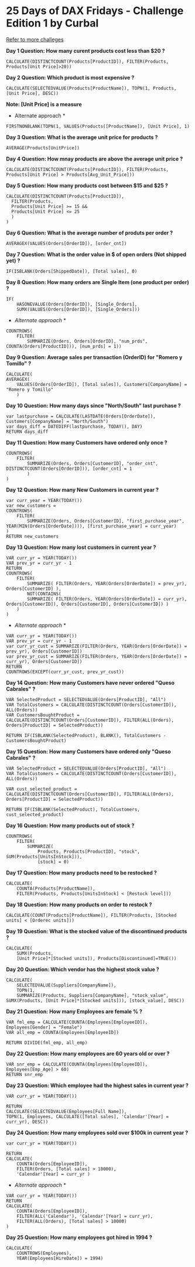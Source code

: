 # 25 Days of DAX Fridays - Challenge Edition 1 by Curbal 
[Refer to more challeges](https://curbal.com/25-days-of-dax-fridays-challenge-ed1-northwind-company)


**Day 1 Question: How many curent products cost less than $20 ?**

```
CALCULATE(DISTINCTCOUNT(Products[ProductID]), FILTER(Products, Products[Unit Price]>20))
```

**Day 2 Question: Which product is most expensive ?**

```
CALCULATE(SELECTEDVALUE(Products[ProductName]), TOPN(1, Products, [Unit Price], DESC))
```
**Note: [Unit Price] is a measure**

* Alternate approach *
```
FIRSTNONBLANK(TOPN(1, VALUES(Products([ProductName]), [Unit Price], 1)
```

**Day 3 Question: What is the average unit price for products ?**

```
AVERAGE(Products[UnitPrice])
```

**Day 4 Question: How mnay products are above the average unit price ?**

```
CALCULATE(DISTINCTCOUNT(Products[ProductID]), FILTER(Products, Products[Unit Price] > Products[Avg_Unit_Price]))
```

**Day 5 Question: How many products cost between $15 and $25 ?**

```
CALCULATE(DISTINCTCOUNT(Products[ProductID]), 
  FILTER(Products, 
  Products[Unit Price] >= 15 &&
  Products[Unit Price] <= 25
  )
)
```

**Day 6 Question: What is the average number of produts per order ?**

```
AVERAGEX(VALUES(Orders[OrderID]), [order_cnt])
```

**Day 7 Question: What is the order value in $ of open orders (Not shipped yet) ?**

```
IF(ISBLANK(Orders[ShippedDate]), [Total sales], 0)
```

**Day 8 Question: How many orders are Single Item (one product per order) ?**

```
IF(
    HASONEVALUE(Orders[OrderID]), [Single_Orders],
    SUMX(VALUES(Orders[OrderID]), [Single_Orders]))
```

* *Alternate approach* *
```
COUNTROWS(
    FILTER(
        SUMMARIZE(Orders, Orders[OrderID], "num_prds", COUNTA(Orders[ProductID])), [num_prds] = 1))
```

**Day 9 Question: Average sales per transaction (OrderID) for "Romero y Tomillo" ?**

```
CALCULATE(
AVERAGEX(
    VALUES(Orders[OrderID]), [Total sales]), Customers[CompanyName] = "Romero y Tomillo"
    ) 
```


**Day 10 Question: How many days since "North/South" last purchase ?**

```
var lastpurchase = CALCULATE(LASTDATE(Orders[OrderDate]), Customers[CompanyName] = "North/South")
var days_diff = DATEDIFF(lastpurchase, TODAY(), DAY)
RETURN days_diff
```

**Day 11 Question: How many Customers have ordered only once ?**

```
COUNTROWS(
    FILTER(
        SUMMARIZE(Orders, Orders[CustomerID], "order_cnt", DISTINCTCOUNT(Orders[OrderID])), [order_cnt] = 1
        )
)
```

**Day 12 Question: How many New Customers in current year ?**

```
var curr_year = YEAR(TODAY())
var new_customers = 
COUNTROWS(
    FILTER(
        SUMMARIZE(Orders, Orders[CustomerID], "first_purchase_year", YEAR(MIN(Orders[OrderDate]))), [first_purchase_year] = curr_year)
)
RETURN new_customers
```

**Day 13 Question: How many lost customers in current year ?**

```
VAR curr_yr = YEAR(TODAY())
VAR prev_yr = curr_yr - 1
RETURN
COUNTROWS(
    FILTER(
        SUMMARIZE( FILTER(Orders, YEAR(Orders[OrderDate]) = prev_yr), Orders[CustomerID] ),
        NOT(CONTAINS(
        SUMMARIZE( FILTER(Orders, YEAR(Orders[OrderDate]) = curr_yr), Orders[CustomerID]), Orders[CustomerID], Orders[CustomerID]) )
    )
)
```

* *Alternate approach* *
```
VAR curr_yr = YEAR(TODAY())
VAR prev_yr = curr_yr - 1
var curr_yr_cust = SUMMARIZE(FILTER(Orders, YEAR(Orders[OrderDate]) = prev_yr), Orders[CustomerID])
var prev_yr_cust = SUMMARIZE(FILTER(Orders, YEAR(Orders[OrderDate]) = curr_yr), Orders[CustomerID])
RETURN
COUNTROWS(EXCEPT(curr_yr_cust, prev_yr_cust))
```

**Day 14 Question: How many Customers have never ordered "Queso Cabrales" ?**

```
VAR SelectedProduct = SELECTEDVALUE(Orders[ProductID], "All")
VAR TotalCustomers = CALCULATE(DISTINCTCOUNT(Orders[CustomerID]), ALL(Orders))
VAR CustomersBoughtProduct = CALCULATE(DISTINCTCOUNT(Orders[CustomerID]), FILTER(ALL(Orders), Orders[ProductID] = SelectedProduct))

RETURN IF(ISBLANK(SelectedProduct), BLANK(), TotalCustomers - CustomersBoughtProduct)
```

**Day 15 Question: How many Customers have ordered only "Queso Cabrales" ?**

```
VAR SelectedProduct = SELECTEDVALUE(Orders[ProductID], "All")
VAR TotalCustomers = CALCULATE(DISTINCTCOUNT(Orders[CustomerID]), ALL(Orders))

VAR cust_selected_product = CALCULATE(DISTINCTCOUNT(Orders[CustomerID]), FILTER(ALL(Orders), Orders[ProductID] = SelectedProduct))

RETURN IF(ISBLANK(SelectedProduct), TotalCustomers, cust_selected_product)
```

**Day 16 Question: How many products out of stock ?**

```
COUNTROWS(
    FILTER(
        SUMMARIZE(
            Products, Products[ProductID], "stock", SUM(Products[UnitsInStock])), 
            [stock] = 0)
```

**Day 17 Question: How many products need to be restocked ?**

```
CALCULATE(
    COUNTA(Products[ProductName]), 
    FILTER(Products, Products[UnitsInStock] < [Restock level]))
```

**Day 18 Question: How many products on order to restock ?**

```
CALCULATE(COUNT(Products[ProductName]), FILTER(Products, [Stocked units] < [Orderec units]))
```

**Day 19 Question: What is the stocked value of the discontinued products ?**

```
CALCULATE(
    SUMX(Products, 
    [Unit Price]*[Stocked units]), Products[Discontinued]=TRUE())
```

**Day 20 Question: Which vendor has the highest stock value ?**

```
CALCULATE(
    SELECTEDVALUE(Suppliers[CompanyName]),
    TOPN(1, 
    SUMMARIZE(Products, Suppliers[CompanyName], "stock_value", SUMX(Products, [Unit Price]*[Stocked units])), [stock_value], DESC))
```

**Day 21 Question: How many Employees are female % ?**

```
VAR fml_emp = CALCULATE(COUNTA(Employees[EmployeeID]), Employees[Gender] = "Female")
VAR all_emp = COUNTA(Employees[EmployeeID])

RETURN DIVIDE(fml_emp, all_emp)
```

**Day 22 Question: How many employees are 60 years old or over ?**

```
VAR snr_emp = CALCULATE(COUNTA(Employees[EmployeeID]), Employees[Emp_Age] > 60)
RETURN snr_emp
```

**Day 23 Question: Which employee had the highest sales in current year ?**

```
VAR curr_yr = YEAR(TODAY())

RETURN
CALCULATE(SELECTEDVALUE(Employees[Full Name]), 
TOPN(1, Employees, CALCULATE([Total sales], 'Calendar'[Year] = curr_yr), DESC))
```

**Day 24 Question: How many employees sold over $100k in current year ?**

```
var curr_yr = YEAR(TODAY())

RETURN
CALCULATE(
    COUNTA(Orders[EmployeeID]), 
    FILTER(Orders, [Total sales] > 10000), 
    'Calendar'[Year] = curr_yr )
```

* *Alternate approach* *
```
VAR curr_yr = YEAR(TODAY())
RETURN
CALCULATE(
    COUNTA(Orders[EmployeeID]),
    FILTER(ALL('Calendar'), 'Calendar'[Year] = curr_yr),
    FILTER(ALL(Orders), [Total sales] > 10000)
)
```

**Day 25 Question: How many employees got hired in 1994 ?**

```
CALCULATE(
    COUNTROWS(Employees), 
    YEAR(Employees[HireDate]) = 1994)
```



